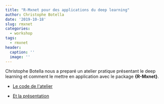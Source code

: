 ```yaml
---
title: "R-Mxnet pour des applications du deep learning"
author: Christophe Botella
date: '2019-10-18'
slug: rmxnet
categories:
  - workshop
tags: 
  - rmxnet
header:
  caption: ''
  image: ''
---
```


Christophe Botella nous a preparé un atelier pratique présentant le deep learning
et comment le mettre en application avec le package **{R-Mxnet}**.

- [Le code de l'atelier](https://github.com/ChrisBotella/MXNet-R)

- [Et la présentation](../../post/rmxnet/Pres_Deep_L.pdf)

